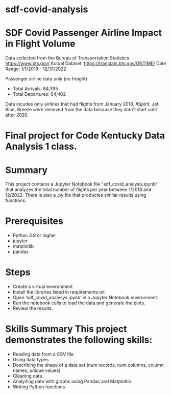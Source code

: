 # sdf-covid-analysis
# SDF Covid Passenger Airline Impact in Flight Volume

Data collected from the Bureau of Transportation Statistics
https://www.bts.gov/
Actual Dataset: https://transtats.bts.gov/ONTIME/
Date Range: 1/1/2018 - 12/31/2022

Passenger airline data only (no freight)

* Total Arrivals: 64,395
* Total Departures: 64,402

Data incudes only airlines that had flights from January 2018. #Spirit, Jet Blue, Breeze were removed from the data because they didn't start until after 2020.


# Final project for Code Kentucky Data Analysis 1 class.

# Summary

This project contains a Jupyter Notebook file "sdf_covid_analysis.ipynb" that analyzes the total number of flights per year between 1/2018 and 12/2022. There is also a .py file that productes similar results using functions.

# Prerequisites

* Python 3.9 or higher
* jupyter
* matplotlib
* pandas


# Steps

* Create a virtual environment
* Install the libraries listed in requirements.txt
* Open ‘sdf_covid_analysys.ipynb’ in a Jupyter Notebook environment.
* Run the notebook cells to load the data and generate the plots.
* Review the results.

# Skills Summary This project demonstrates the following skills:

* Reading data from a CSV file
* Using data types
* Describing the shape of a data set (num records, num columns, column names, unique values)
* Cleaning data
* Analyzing data with graphs using Pandas and Matplotlib
* Writing Python functions
